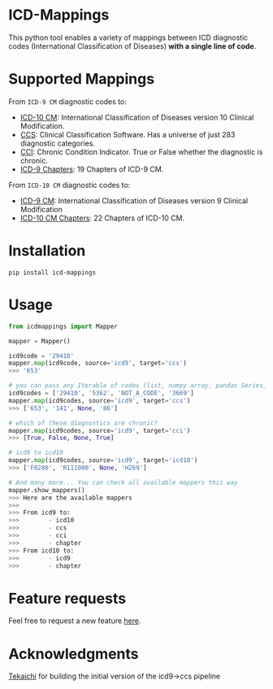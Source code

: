 # ICD-Mappings
This python tool enables a variety of mappings between ICD diagnostic codes (International Classification of Diseases) **with a single line of code**. 

# Supported Mappings

From `ICD-9 CM` diagnostic codes to:
- [ICD-10 CM](https://www.nber.org/research/data/icd-9-cm-and-icd-10-cm-and-icd-10-pcs-crosswalk-or-general-equivalence-mappings): International Classification of Diseases version 10 Clinical Modification.
- [CCS](https://hcup-us.ahrq.gov/toolssoftware/ccs/ccs.jsp): Clinical Classification Software. Has a universe of just 283 diagnostic categories.
- [CCI](https://hcup-us.ahrq.gov/toolssoftware/chronic/chronic.jsp): Chronic Condition Indicator. True or False whether the diagnostic is chronic.
- [ICD-9 Chapters](https://icd.codes/icd9cm): 19 Chapters of ICD-9 CM.

From `ICD-10 CM` diagnostic codes to:
- [ICD-9 CM](https://www.nber.org/research/data/icd-9-cm-and-icd-10-cm-and-icd-10-pcs-crosswalk-or-general-equivalence-mappings): International Classification of Diseases version 9 Clinical Modification
- [ICD-10 CM Chapters](https://icd.who.int/browse10/2010/en): 22 Chapters of ICD-10 CM.

# Installation

`pip install icd-mappings`

# Usage

```python
from icdmappings import Mapper

mapper = Mapper()

icd9code = '29410' 
mapper.map(icd9code, source='icd9', target='ccs')
>>> '653'

# you can pass any Iterable of codes (list, numpy array, pandas Series, you name it)
icd9codes = ['29410', '5362', 'NOT_A_CODE', '3669']
mapper.map(icd9codes, source='icd9', target='ccs')
>>> ['653', '141', None, '86']

# which of these diagnostics are chronic?
mapper.map(icd9codes, source='icd9', target='cci')
>>> [True, False, None, True]

# icd9 to icd10
mapper.map(icd9codes, source='icd9', target='icd10')
>>> ['F0280', 'R111000', None, 'H269']

# And many more... You can check all available mappers this way
mapper.show_mappers()
>>> Here are the available mappers
>>>
>>> From icd9 to:
>>>        - icd10
>>>        - ccs
>>>        - cci
>>>        - chapter
>>> From icd10 to:
>>>        - icd9
>>>        - chapter
```

# Feature requests

Feel free to request a new feature [here](https://github.com/snovaisg/ICD-Mappings/issues).


# Acknowledgments

[Tekaichi](https://github.com/Tekaichi) for building the initial version of the icd9->ccs pipeline
